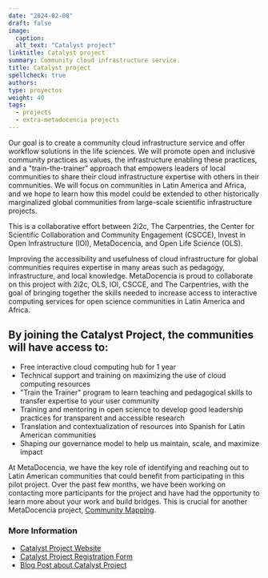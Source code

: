 ```yaml
---
date: "2024-02-08"
draft: false
image:
  caption: 
  alt_text: "Catalyst project"
linktitle: Catalyst project
summary: Community cloud infrastructure service.
title: Catalyst project
spellcheck: true
authors: 
type: proyectos
weight: 40
tags:
  - projects
  - extra-metadocencia projects
---
```


Our goal is to create a community cloud infrastructure service and offer workflow solutions in the life sciences. We will promote open and inclusive community practices as values, the infrastructure enabling these practices, and a "train-the-trainer" approach that empowers leaders of local communities to share their cloud infrastructure expertise with others in their communities. We will focus on communities in Latin America and Africa, and we hope to learn how this model could be extended to other historically marginalized global communities from large-scale scientific infrastructure projects.

This is a collaborative effort between 2i2c, The Carpentries, the Center for Scientific Collaboration and Community Engagement (CSCCE), Invest in Open Infrastructure (IOI), MetaDocencia, and Open Life Science (OLS).

Improving the accessibility and usefulness of cloud infrastructure for global communities requires expertise in many areas such as pedagogy, infrastructure, and local knowledge. MetaDocencia is proud to collaborate on this project with 2i2c, OLS, IOI, CSCCE, and The Carpentries, with the goal of bringing together the skills needed to increase access to interactive computing services for open science communities in Latin America and Africa.

## By joining the Catalyst Project, the communities will have access to:
* Free interactive cloud computing hub for 1 year
* Technical support and training on maximizing the use of cloud computing resources
* "Train the Trainer" program to learn teaching and pedagogical skills to transfer expertise to your user community
* Training and mentoring in open science to develop good leadership practices for transparent and accessible research
* Translation and contextualization of resources into Spanish for Latin American communities
* Shaping our governance model to help us maintain, scale, and maximize impact

At MetaDocencia, we have the key role of identifying and reaching out to Latin American communities that could benefit from participating in this pilot project. Over the past few months, we have been working on contacting more participants for the project and have had the opportunity to learn more about your work and build bridges. This is crucial for another MetaDocencia project, [Community Mapping](https://www.metadocencia.org/en/proyecto/mapeo-comunidades/).

### More Information
* [Catalyst Project Website](https://catalystproject.cloud/index.html)
* [Catalyst Project Registration Form](https://catalystproject.cloud/register.html)
* [Blog Post about Catalyst Project](https://www.metadocencia.org/post/20231215-comunidadescatalyst/)
